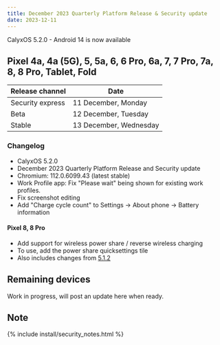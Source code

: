 ```yaml
---
title: December 2023 Quarterly Platform Release & Security update
date: 2023-12-11
---
```


CalyxOS 5.2.0 - Android 14 is now available

## Pixel 4a, 4a (5G), 5, 5a, 6, 6 Pro, 6a, 7, 7 Pro, 7a, 8, 8 Pro, Tablet, Fold

| Release channel  | Date   |
| ---------------- | ------ |
| Security express | 11 December, Monday |
| Beta | 12 December, Tuesday |
| Stable | 13 December, Wednesday |

### Changelog
* CalyxOS 5.2.0
* December 2023 Quarterly Platform Release and Security update
* Chromium: 112.0.6099.43 (latest stable)
* Work Profile app: Fix "Please wait" being shown for existing work profiles.
* Fix screenshot editing
* Add "Charge cycle count" to Settings -> About phone -> Battery information

#### Pixel 8, 8 Pro
* Add support for wireless power share / reverse wireless charging
* To use, add the power share quicksettings tile
* Also includes changes from [5.1.2](https://calyxos.org/news/2023/11/30/november-feature-update/)

## Remaining devices

Work in progress, will post an update here when ready.

## Note

{% include install/security_notes.html %}
